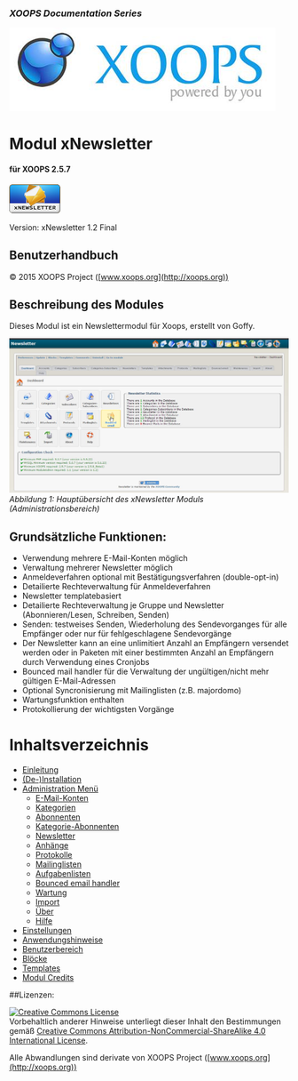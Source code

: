 ### _XOOPS Documentation Series_
![logoXoops.jpg](assets/logoXoops.jpg)

# Modul xNewsletter
#### für XOOPS 2.5.7
      
![logoModule.png](assets/logoModule.png)

Version: xNewsletter 1.2 Final
            
## Benutzerhandbuch

© 2015 XOOPS Project ([www.xoops.org](http://xoops.org))   

## Beschreibung des Modules 

Dieses Modul ist ein Newslettermodul für Xoops, erstellt von Goffy.

![image001.png](assets/image001.jpg)
*Abbildung 1: Hauptübersicht des xNewsletter Moduls (Administrationsbereich)*

## Grundsätzliche Funktionen:

- Verwendung mehrere E-Mail-Konten möglich
- Verwaltung mehrerer Newsletter möglich
- Anmeldeverfahren optional mit Bestätigungsverfahren (double-opt-in)
- Detailierte Rechteverwaltung für Anmeldeverfahren
- Newsletter templatebasiert
- Detailierte Rechteverwaltung je Gruppe und Newsletter (Abonnieren/Lesen, Schreiben, Senden)
- Senden: testweises Senden, Wiederholung des Sendevorganges für alle Empfänger oder nur für fehlgeschlagene Sendevorgänge
- Der Newsletter kann an eine unlimitiert Anzahl an Empfängern versendet werden oder in Paketen mit einer bestimmten Anzahl an Empfängern durch Verwendung eines Cronjobs
- Bounced mail handler für die Verwaltung der ungültigen/nicht mehr gültigen E-Mail-Adressen
- Optional Syncronisierung mit Mailinglisten (z.B. majordomo)
- Wartungsfunktion enthalten
- Protokollierung der wichtigsten Vorgänge

# Inhaltsverzeichnis

* [Einleitung](README.md)
* [(De-)Installation](book/1install.md)
* [Administration Menü](book/2administration.md)
   * [E-Mail-Konten](book/accounts.md)
   * [Kategorien](book/categories.md)
   * [Abonnenten](book/subscribers.md)
   * [Kategorie-Abonnenten](book/categories-subscribers.md)
   * [Newsletter](book/newsletters.md)
   * [Anhänge](book/attachments.md)
   * [Protokolle](book/protocols.md)
   * [Mailinglisten](book/mailing_lists.md)
   * [Aufgabenlisten](book/tasklist_md.md)
   * [Bounced email handler](book/bounced_email_handler.md)
   * [Wartung](book/maintenance.md)
   * [Import](book/import.md)
   * [Über](book/about.md)
   * [Hilfe](book/help.md)
* [Einstellungen](book/3preferencesmd.md)
* [Anwendungshinweise](book/4operations.md)
* [Benutzerbereich](book/5userside.md)
* [Blöcke](book/6blocks.md)
* [Templates](book/7templates.md)
* [Modul Credits](book/9credits.md)

##Lizenzen:

<a rel="license" href="http://creativecommons.org/licenses/by-nc-sa/4.0/"><img alt="Creative Commons License" style="border-width:0" src="https://i.creativecommons.org/l/by-nc-sa/4.0/88x31.png" /></a><br />Vorbehaltlich anderer Hinweise unterliegt dieser Inhalt den Bestimmungen gemäß <a rel="license" href="http://creativecommons.org/licenses/by-nc-sa/4.0/">Creative Commons Attribution-NonCommercial-ShareAlike 4.0 International License</a>.

Alle Abwandlungen sind derivate von XOOPS Project ([www.xoops.org](http://xoops.org)) 

